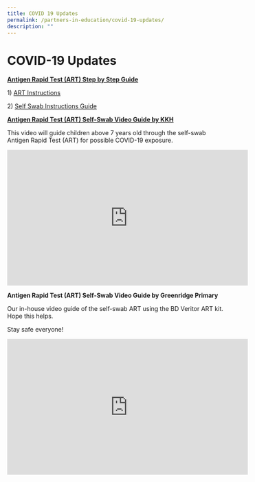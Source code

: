 ```yaml
---
title: COVID 19 Updates
permalink: /partners-in-education/covid-19-updates/
description: ""
---
```

# COVID-19 Updates
<b><u>Antigen Rapid Test (ART) Step by Step Guide</u></b>
  
1) [ART Instructions](https://go.gov.sg/art-instructions)  
  
2) [Self Swab Instructions Guide](http://greenridgepri.moe.edu.sg/qql/slot/u547/Partners%20in%20Education/Self%20Swab%20Instructions%20Guide.pdf)  
  
<b><u>Antigen Rapid Test (ART) Self-Swab Video Guide by KKH</u></b>  
  
This video will guide children above 7 years old through the self-swab Antigen Rapid Test (ART) for possible COVID-19 exposure.

<iframe width="560" height="315" src="https://www.youtube.com/embed/bmrlaBM-ZlA" title="YouTube video player" frameborder="0" allow="accelerometer; autoplay; clipboard-write; encrypted-media; gyroscope; picture-in-picture" allowfullscreen></iframe>

**Antigen Rapid Test (ART) Self-Swab Video Guide by Greenridge Primary**  
  
Our in-house video guide of the self-swab ART using the BD Veritor ART kit. Hope this helps.  
  
Stay safe everyone!

<iframe width="560" height="315" src="https://www.youtube.com/embed/JQNRwk33CAg" title="YouTube video player" frameborder="0" allow="accelerometer; autoplay; clipboard-write; encrypted-media; gyroscope; picture-in-picture" allowfullscreen></iframe>